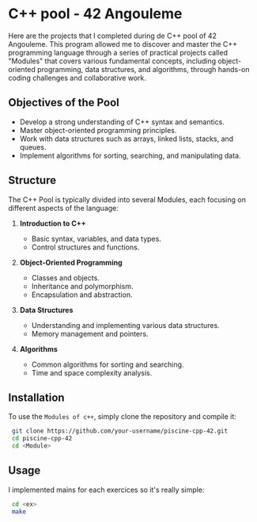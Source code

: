 # C++ pool - 42 Angouleme

Here are the projects that I completed during de C++ pool of 42 Angouleme. This program allowed me to discover and master the C++ programming language through a series of practical projects called "Modules" that covers various fundamental concepts, including object-oriented programming, data structures, and algorithms, through hands-on coding challenges and collaborative work.

## Objectives of the Pool

- Develop a strong understanding of C++ syntax and semantics.
- Master object-oriented programming principles.
- Work with data structures such as arrays, linked lists, stacks, and queues.
- Implement algorithms for sorting, searching, and manipulating data.

## Structure

The C++ Pool is typically divided into several Modules, each focusing on different aspects of the language:

1. **Introduction to C++**
   - Basic syntax, variables, and data types.
   - Control structures and functions.

2. **Object-Oriented Programming**
   - Classes and objects.
   - Inheritance and polymorphism.
   - Encapsulation and abstraction.

3. **Data Structures**
   - Understanding and implementing various data structures.
   - Memory management and pointers.

4. **Algorithms**
   - Common algorithms for sorting and searching.
   - Time and space complexity analysis.

## Installation

To use the `Modules of c++`, simply clone the repository and compile it:
  ```bash
   git clone https://github.com/your-username/piscine-cpp-42.git
   cd piscine-cpp-42
   cd <Module>
  ```

## Usage

I implemented mains for each exercices so it's really simple:

   ```bash
    cd <ex>
    make
   ```

